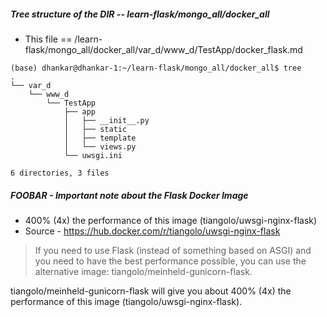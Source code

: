 ##### Tree structure of the DIR -- learn-flask/mongo_all/docker_all
- This file == /learn-flask/mongo_all/docker_all/var_d/www_d/TestApp/docker_flask.md
```
(base) dhankar@dhankar-1:~/learn-flask/mongo_all/docker_all$ tree
.
└── var_d
    └── www_d
        └── TestApp
            ├── app
            │   ├── __init__.py
            │   ├── static
            │   ├── template
            │   └── views.py
            └── uwsgi.ini

6 directories, 3 files
```
##### FOOBAR - Important note about the Flask Docker Image 
- 400% (4x) the performance of this image (tiangolo/uwsgi-nginx-flask)
- Source - https://hub.docker.com/r/tiangolo/uwsgi-nginx-flask

> If you need to use Flask (instead of something based on ASGI) and you need to have the best performance possible, you can use the alternative image: tiangolo/meinheld-gunicorn-flask.

tiangolo/meinheld-gunicorn-flask will give you about 400% (4x) the performance of this image (tiangolo/uwsgi-nginx-flask).

#
```


```
#
```

```
#
```


```
#
```

```
#
```


```
#
```

```
#
```


```
#
```

```
#

